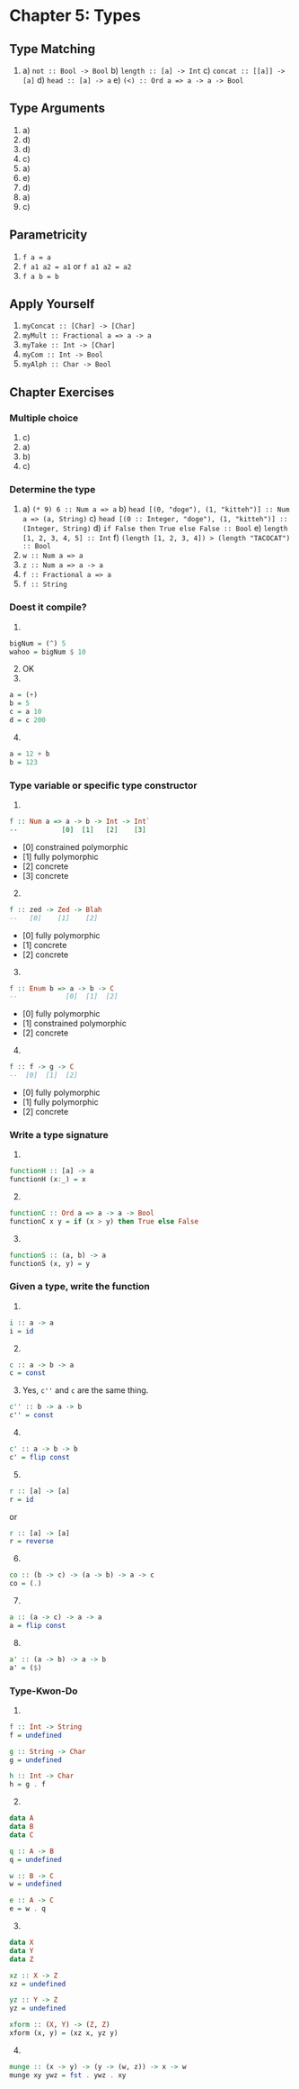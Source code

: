 # Chapter 5: Types

## Type Matching

1)
    a) `not :: Bool -> Bool`
    b) `length :: [a] -> Int`
    c) `concat :: [[a]] -> [a]`
    d) `head :: [a] -> a`
    e) `(<) :: Ord a => a -> a -> Bool`

## Type Arguments

1) a)
2) d)
3) d)
4) c)
5) a)
6) e)
7) d)
8) a)
9) c)

## Parametricity

1) `f a = a`
2) `f a1 a2 = a1` or `f a1 a2 = a2`
3) `f a b = b`

## Apply Yourself

1) `myConcat :: [Char] -> [Char]`
2) `myMult :: Fractional a => a -> a`
3) `myTake :: Int -> [Char]`
4) `myCom :: Int -> Bool`
5) `myAlph :: Char -> Bool`


## Chapter Exercises

### Multiple choice

1) c)
2) a)
3) b)
4) c)

### Determine the type

1)
    a) `(* 9) 6 :: Num a => a`
    b) `head [(0, "doge"), (1, "kitteh")] :: Num a => (a, String)`
    c) `head [(0 :: Integer, "doge"), (1, "kitteh")] :: (Integer, String)`
    d) `if False then True else False :: Bool`
    e) `length [1, 2, 3, 4, 5] :: Int`
    f) `(length [1, 2, 3, 4]) > (length "TACOCAT") :: Bool`
2) `w :: Num a => a`
3) `z :: Num a => a -> a`
4) `f :: Fractional a => a`
5) `f :: String`

### Doest it compile?

1)
```haskell
bigNum = (^) 5
wahoo = bigNum $ 10
```
2) OK
3)
```haskell
a = (+)
b = 5
c = a 10
d = c 200
```
4)
```haskell
a = 12 + b
b = 123
```

### Type variable or specific type constructor

1)
```haskell
f :: Num a => a -> b -> Int -> Int`
--           [0]  [1]   [2]    [3]
```
- [0] constrained polymorphic
- [1] fully polymorphic
- [2] concrete
- [3] concrete

2)
```haskell
f :: zed -> Zed -> Blah
--   [0]    [1]    [2]
```
- [0] fully polymorphic
- [1] concrete
- [2] concrete

3)
```haskell
f :: Enum b => a -> b -> C
--            [0]  [1]  [2]
```
- [0] fully polymorphic
- [1] constrained polymorphic
- [2] concrete

4)
```haskell
f :: f -> g -> C
--  [0]  [1]  [2]
```
- [0] fully polymorphic
- [1] fully polymorphic
- [2] concrete

### Write a type signature

1)
```haskell
functionH :: [a] -> a
functionH (x:_) = x
```

2)
```haskell
functionC :: Ord a => a -> a -> Bool
functionC x y = if (x > y) then True else False
```

3)
```haskell
functionS :: (a, b) -> a
functionS (x, y) = y
```

### Given a type, write the function

1)
```haskell
i :: a -> a
i = id
```

2)
```haskell
c :: a -> b -> a
c = const
```

3) Yes, `c''` and `c` are the same thing.
```haskell
c'' :: b -> a -> b
c'' = const
```

4)
```haskell
c' :: a -> b -> b
c' = flip const
```

5)
```haskell
r :: [a] -> [a]
r = id
```
or
```haskell
r :: [a] -> [a]
r = reverse
```

6)
```haskell
co :: (b -> c) -> (a -> b) -> a -> c
co = (.)
```

7)
```haskell
a :: (a -> c) -> a -> a
a = flip const
```

8)
```haskell
a' :: (a -> b) -> a -> b
a' = ($)
```

### Type-Kwon-Do

1)
```haskell
f :: Int -> String
f = undefined

g :: String -> Char
g = undefined

h :: Int -> Char
h = g . f
```

2)
```haskell
data A
data B
data C

q :: A -> B
q = undefined

w :: B -> C
w = undefined

e :: A -> C
e = w . q
```

3)
```haskell
data X
data Y
data Z

xz :: X -> Z
xz = undefined

yz :: Y -> Z
yz = undefined

xform :: (X, Y) -> (Z, Z)
xform (x, y) = (xz x, yz y)
```

4)
```haskell
munge :: (x -> y) -> (y -> (w, z)) -> x -> w
munge xy ywz = fst . ywz . xy
```
